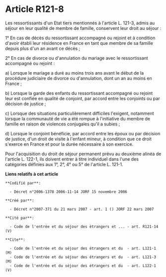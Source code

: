 # Article R121-8

Les ressortissants d'un Etat tiers mentionnés à l'article L. 121-3, admis au séjour en leur qualité de membre de famille,
conservent leur droit au séjour :

1° En cas de décès du ressortissant accompagné ou rejoint et à condition d'avoir établi leur résidence en France en tant que
membre de sa famille depuis plus d'un an avant ce décès ;

2° En cas de divorce ou d'annulation du mariage avec le ressortissant accompagné ou rejoint :

a) Lorsque le mariage a duré au moins trois ans avant le début de la procédure judiciaire de divorce ou d'annulation, dont un
an au moins en France ;

b) Lorsque la garde des enfants du ressortissant accompagné ou rejoint leur est confiée en qualité de conjoint, par accord
entre les conjoints ou par décision de justice ;

c) Lorsque des situations particulièrement difficiles l'exigent, notamment lorsque la communauté de vie a été rompue à
l'initiative du membre de famille en raison de violences conjugales qu'il a subies ;

d) Lorsque le conjoint bénéficie, par accord entre les époux ou par décision de justice, d'un droit de visite à l'enfant
mineur, à condition que ce droit s'exerce en France et pour la durée nécessaire à son exercice.

Pour l'acquisition du droit de séjour permanent prévu au deuxième alinéa de l'article L. 122-1, ils doivent entrer à titre
individuel dans l'une des catégories définies aux 1°, 2°, 4° ou 5° de l'article L. 121-1.

**Liens relatifs à cet article**

	**Codifié par**:

	  - Décret n°2006-1378 2006-11-14 JORF 15 novembre 2006

	**Créé par**:

	  - Décret n°2007-371 du 21 mars 2007 - art. 1 () JORF 22 mars 2007

	**Cité par**:

	  - Code de l'entrée et du séjour des étrangers et ... - art. R121-14 (V)

	**Cite**:

	  - Code de l'entrée et du séjour des étrangers et du  - art. L121-1 (M)
	  - Code de l'entrée et du séjour des étrangers et du  - art. L121-3 (M)
	  - Code de l'entrée et du séjour des étrangers et du  - art. L122-1 (V)
